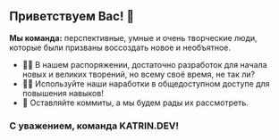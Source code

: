 ## Приветствуем Вас! 👋
**Мы команда:** перспективные, умные и очень творческие люди, которые были призваны воссоздать новое и необъятное.

- 🙋‍♀️ В нашем распоряжении, достаточно разработок для начала новых и великих творений, но всему своё время, не так ли?
- 👩‍💻 Используйте наши наработки в общедоступном доступе для повышения навыков!
- 🍿 Оставляйте коммиты, а мы будем рады их рассмотреть.

### С уважением, команда KATRIN.DEV!
